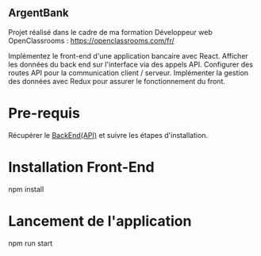 ## ArgentBank

Projet réalisé dans le cadre de ma formation Développeur web OpenClassrooms : https://openclassrooms.com/fr/

Implémentez le front-end d'une application bancaire avec React. Afficher les données du back end sur l'interface via des appels API. Configurer des routes API pour la communication client / serveur. Implémenter la gestion des données avec Redux pour assurer le fonctionnement du front.

# Pre-requis

Récupérer le [BackEnd(API)](https://github.com/OpenClassrooms-Student-Center/ArgentBank-website) et suivre les étapes d'installation.

# Installation Front-End

npm install

# Lancement de l'application

npm run start
